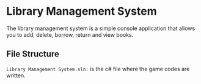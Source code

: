 # Library Management System     
The library management system is a simple console application that allows you to 
add, delete, borrow, return and view books.

## File Structure  
`Library Management System.sln:` is the c# file where the game codes are written.
